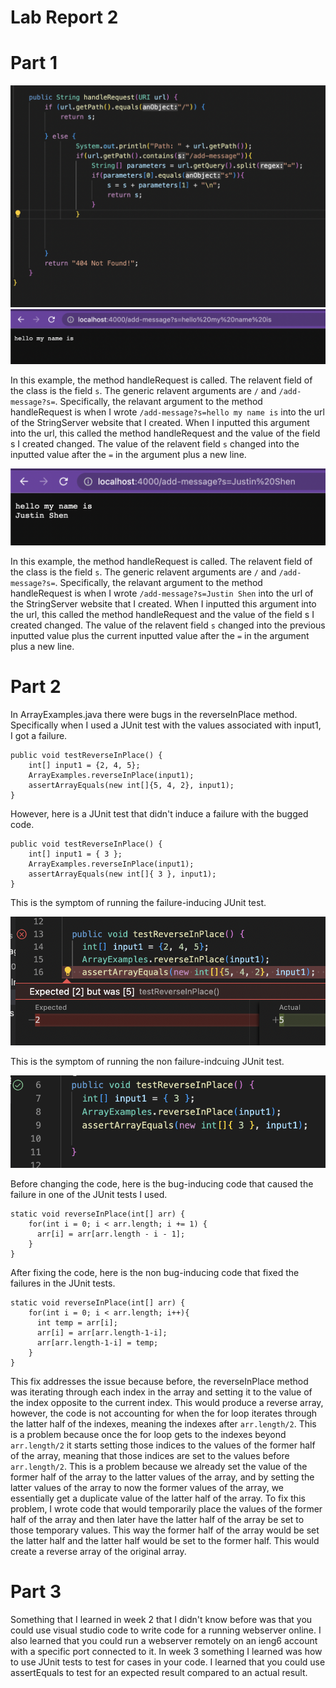 # Lab Report 2
# Part 1

![Image](lab2g.png)
![Image](Example1.png)

In this example, the method handleRequest is called. The relavent field of the class is the field ``` s ```. The generic relavent arguments are ``` / ``` and ``` /add-message?s= ```. Specifically, the relavant argument to the method handleRequest is when I wrote ``` /add-message?s=hello my name is ``` into the url of the StringServer website that I created.  When I inputted this argument into the url, this called the method handleRequest and the value of the field s I created changed. The value of the relavent field ``` s ``` changed into the inputted value after the ``` = ``` in the argument plus a new line.

![Image](Example2.png)

In this example, the method handleRequest is called. The relavent field of the class is the field ``` s ```. The generic relavent arguments are ``` / ``` and ``` /add-message?s= ```. Specifically, the relavant argument to the method handleRequest is when I wrote ``` /add-message?s=Justin Shen ``` into the url of the StringServer website that I created.  When I inputted this argument into the url, this called the method handleRequest and the value of the field s I created changed. The value of the relavent field ``` s ``` changed into the previous inputted value plus the current inputted value after the ``` = ``` in the argument plus a new line.

# Part 2

In ArrayExamples.java there were bugs in the reverseInPlace method. Specifically when I used a JUnit test with the values associated with input1, I got a failure.

```
public void testReverseInPlace() {
    int[] input1 = {2, 4, 5};
    ArrayExamples.reverseInPlace(input1);
    assertArrayEquals(new int[]{5, 4, 2}, input1);
}
```

However, here is a JUnit test that didn't induce a failure with the bugged code.

```
public void testReverseInPlace() {
    int[] input1 = { 3 };
    ArrayExamples.reverseInPlace(input1);
    assertArrayEquals(new int[]{ 3 }, input1);
}
```

This is the symptom of running the failure-inducing JUnit test.

![Image](Bug.png)


This is the symptom of running the non failure-indcuing JUnit test.

![Image](nobug.png)

Before changing the code, here is the bug-inducing code that caused the failure in one of the JUnit tests I used.
```
static void reverseInPlace(int[] arr) {
    for(int i = 0; i < arr.length; i += 1) {
      arr[i] = arr[arr.length - i - 1];
    }
}
```

After fixing the code, here is the non bug-inducing code that fixed the failures in the JUnit tests.
```
static void reverseInPlace(int[] arr) {
    for(int i = 0; i < arr.length; i++){
      int temp = arr[i];
      arr[i] = arr[arr.length-1-i];
      arr[arr.length-1-i] = temp;
    }
}
```

This fix addresses the issue because before, the reverseInPlace method was iterating through each index in the array and setting it to the value of the index opposite to the current index. This would produce a reverse array, however, the code is not accounting for when the for loop iterates through the latter half of the indexes, meaning the indexes after ``` arr.length/2 ```. This is a problem because once the for loop gets to the indexes beyond ``` arr.length/2 ``` it starts setting those indices to the values of the former half of the array, meaning that those indices are set to the values before ``` arr.length/2 ```. This is a problem because we already set the value of the former half of the array to the latter values of the array, and by setting the latter values of the array to now the former values of the array, we essentially get a duplicate value of the latter half of the array. To fix this problem, I wrote code that would temporarily place the values of the former half of the array and then later have the latter half of the array be set to those temporary values. This way the former half of the array would be set the latter half and the latter half would be set to the former half. This would create a reverse array of the original array.

# Part 3

Something that I learned in week 2 that I didn't know before was that you could use visual studio code to write code for a running webserver online. I also learned that you could run a webserver remotely on an ieng6 account with a specific port connected to it. In week 3 something I learned was how to use JUnit tests to test for cases in your code. I learned that you could use assertEquals to test for an expected result compared to an actual result.
